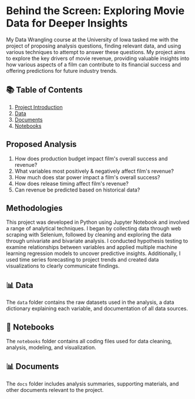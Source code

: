 # Behind the Screen: Exploring Movie Data for Deeper Insights
My Data Wrangling course at the University of Iowa tasked me with the project of proposing analysis questions, finding relevant data, and using various techniques to attempt to answer these questions. My project aims to explore the key drivers of movie revenue, providing valuable insights into how various aspects of a film can contribute to its financial success and offering predictions for future industry trends.

## 📚 Table of Contents
1. [Project Introduction](README.md)
2. [Data](data)
3. [Documents](docs)
4. [Notebooks](notebook)

## Proposed Analysis
1. How does production budget impact film's overall success and revenue?
2. What variables most positively & negatively affect film's revenue?
3. How much does star power impact a film's overall success?
4. How does release timing affect film's revenue?
5. Can revenue be predicted based on historical data?

## Methodologies  
This project was developed in Python using Jupyter Notebook and involved a range of analytical techniques. I began by collecting data through web scraping with Selenium, followed by cleaning and exploring the data through univariate and bivariate analysis. I conducted hypothesis testing to examine relationships between variables and applied multiple machine learning regression models to uncover predictive insights. Additionally, I used time series forecasting to project trends and created data visualizations to clearly communicate findings.

## 📊 Data
The `data` folder contains the raw datasets used in the analysis, a data dictionary explaining each variable, and documentation of all data sources.

## 🧾 Notebooks
The `notebooks` folder contains all coding files used for data cleaning, analysis, modeling, and visualization.

## 📊 Documents
The `docs` folder includes analysis summaries, supporting materials, and other documents relevant to the project.
